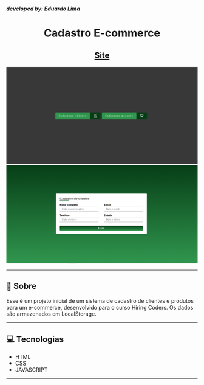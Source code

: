 ###### **developed by: Eduardo Lima**

<h1 align = 'center'>  Cadastro E-commerce</h1>
<h2 align = 'center'>
<a href="https://cadastro-e-commerce-hiringcoders.netlify.app">Site</a>
</h2>
<p float="left">
  <img src="home.png"/>
  <img src="clientes.png"/>
</p>

---

## 📗 Sobre

Esse é um projeto inicial de um sistema de cadastro de clientes e produtos para um e-commerce, desenvolvido para o curso Hiring Coders. Os dados são armazenados em LocalStorage.

---

## 💻 Tecnologias

- HTML
- CSS
- JAVASCRIPT

---


